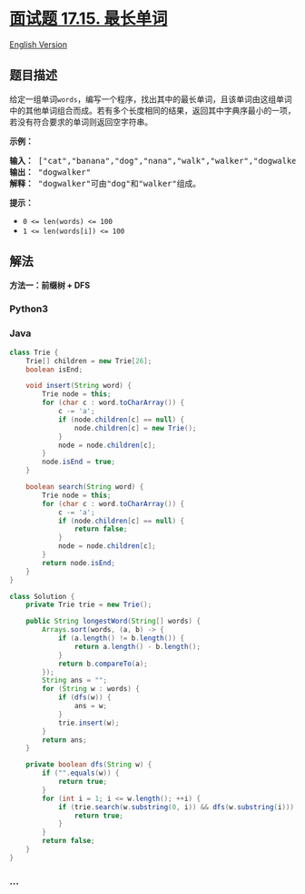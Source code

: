 # [面试题 17.15. 最长单词](https://leetcode.cn/problems/longest-word-lcci)

[English Version](/lcci/17.15.Longest%20Word/README_EN.md)

## 题目描述

<!-- 这里写题目描述 -->
<p>给定一组单词<code>words</code>，编写一个程序，找出其中的最长单词，且该单词由这组单词中的其他单词组合而成。若有多个长度相同的结果，返回其中字典序最小的一项，若没有符合要求的单词则返回空字符串。</p>
<p><strong>示例：</strong></p>
<pre><strong>输入：</strong> ["cat","banana","dog","nana","walk","walker","dogwalker"]
<strong>输出：</strong> "dogwalker"
<strong>解释：</strong> "dogwalker"可由"dog"和"walker"组成。
</pre>
<p><strong>提示：</strong></p>
<ul>
<li><code>0 <= len(words) <= 100</code></li>
<li><code>1 <= len(words[i]) <= 100</code></li>
</ul>

## 解法

<!-- 这里可写通用的实现逻辑 -->

**方法一：前缀树 + DFS**

<!-- tabs:start -->

### **Python3**

<!-- 这里可写当前语言的特殊实现逻辑 -->



### **Java**

<!-- 这里可写当前语言的特殊实现逻辑 -->

```java
class Trie {
    Trie[] children = new Trie[26];
    boolean isEnd;

    void insert(String word) {
        Trie node = this;
        for (char c : word.toCharArray()) {
            c -= 'a';
            if (node.children[c] == null) {
                node.children[c] = new Trie();
            }
            node = node.children[c];
        }
        node.isEnd = true;
    }

    boolean search(String word) {
        Trie node = this;
        for (char c : word.toCharArray()) {
            c -= 'a';
            if (node.children[c] == null) {
                return false;
            }
            node = node.children[c];
        }
        return node.isEnd;
    }
}

class Solution {
    private Trie trie = new Trie();

    public String longestWord(String[] words) {
        Arrays.sort(words, (a, b) -> {
            if (a.length() != b.length()) {
                return a.length() - b.length();
            }
            return b.compareTo(a);
        });
        String ans = "";
        for (String w : words) {
            if (dfs(w)) {
                ans = w;
            }
            trie.insert(w);
        }
        return ans;
    }

    private boolean dfs(String w) {
        if ("".equals(w)) {
            return true;
        }
        for (int i = 1; i <= w.length(); ++i) {
            if (trie.search(w.substring(0, i)) && dfs(w.substring(i))) {
                return true;
            }
        }
        return false;
    }
}
```





### **...**

```

```


